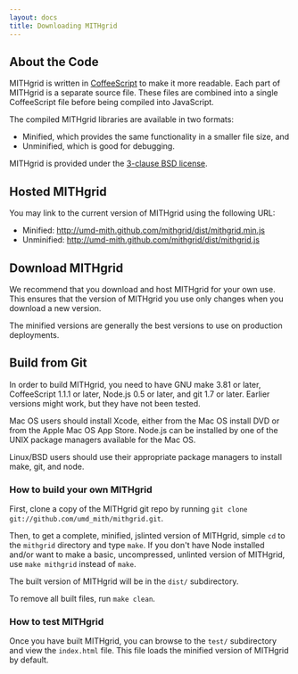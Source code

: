 ```yaml
---
layout: docs
title: Downloading MITHgrid
---
```

## About the Code

MITHgrid is written in [CoffeeScript](http://coffeescript.org/) to make it more readable.
Each part of MITHgrid is a separate source file. These files are combined into a single
CoffeeScript file before being compiled into JavaScript.

The compiled MITHgrid libraries are available in two formats:

* Minified, which provides the same functionality in a smaller file size, and
* Unminified, which is good for debugging.

MITHgrid is provided under the [3-clause BSD license](http://opensource.org/licenses/BSD-3-Clause).

## Hosted MITHgrid

You may link to the current version of MITHgrid using the following URL:

* Minified: http://umd-mith.github.com/mithgrid/dist/mithgrid.min.js
* Unminified: http://umd-mith.github.com/mithgrid/dist/mithgrid.js

## Download MITHgrid

We recommend that you download and host MITHgrid for your own use. 
This ensures that the version of MITHgrid you use only changes when you download a new version.

The minified versions are generally the best versions to use on production deployments.

## Build from Git

In order to build MITHgrid, you need to have GNU make 3.81 or later, CoffeeScript 1.1.1 or later, Node.js 0.5 or later, and git 1.7 or later.  Earlier versions might work, but they have not been tested.

Mac OS users should install Xcode, either from the Mac OS install DVD or from the Apple Mac OS App Store.  Node.js can be installed by one of the UNIX package managers available for the Mac OS.

Linux/BSD users should use their appropriate package managers to install make, git, and node.

### How to build your own MITHgrid

First, clone a copy of the MITHgrid git repo by running `git clone git://github.com/umd_mith/mithgrid.git`.

Then, to get a complete, minified, jslinted version of MITHgrid, simple `cd` to the `mithgrid` directory and type `make`.  If you don't have Node installed and/or want to make a basic, uncompressed, unlinted version of MITHgrid, use `make mithgrid` instead of `make`.

The built version of MITHgrid will be in the `dist/` subdirectory.

To remove all built files, run `make clean`.

### How to test MITHgrid

Once you have built MITHgrid, you can browse to the `test/` subdirectory and view the `index.html` file.  This file loads the minified version of MITHgrid by default.
